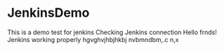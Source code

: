 # JenkinsDemo
This is a demo test for jenkins
Checking Jenkins connection
Hello frnds!
Jenkins working properly
hgvghvjhbjhkbj
nvbmndbm,.c n,x

